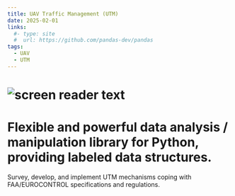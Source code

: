 ```yaml
---
title: UAV Traffic Management (UTM)
date: 2025-02-01
links:
  #- type: site
  #  url: https://github.com/pandas-dev/pandas
tags:
  - UAV
  - UTM
---
```

# ![screen reader text](icon.png "caption")
# Flexible and powerful data analysis / manipulation library for Python, providing labeled data structures.
Survey, develop, and implement UTM mechanisms coping with FAA/EUROCONTROL specifications and regulations.

<!--more-->
